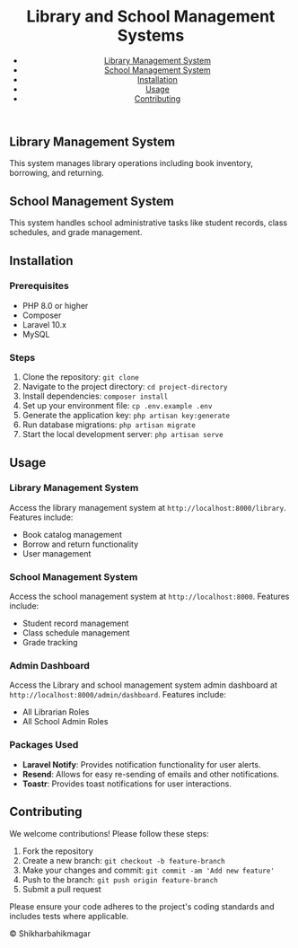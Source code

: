 <!DOCTYPE html>
<html lang="en">
<head>
    <meta charset="UTF-8">
    <meta name="viewport" content="width=device-width, initial-scale=1.0">
</head>
<body>
    <header>
        <h1>Library and School Management Systems</h1>
        <nav>
            <ul>
                <li><a href="#library">Library Management System</a></li>
                <li><a href="#school">School Management System</a></li>
                <li><a href="#installation">Installation</a></li>
                <li><a href="#usage">Usage</a></li>
                <li><a href="#contributing">Contributing</a></li>
            </ul>
        </nav>
    </header>
    <main>
        <section id="library">
            <h2>Library Management System</h2>
            <p>This system manages library operations including book inventory, borrowing, and returning.</p>
        </section>
        <section id="school">
            <h2>School Management System</h2>
            <p>This system handles school administrative tasks like student records, class schedules, and grade management.</p>
        </section>
        <section id="installation">
            <h2>Installation</h2>
            <h3>Prerequisites</h3>
            <ul>
                <li>PHP 8.0 or higher</li>
                <li>Composer</li>
                <li>Laravel 10.x</li>
                <li>MySQL</li>
            </ul>
            <h3>Steps</h3>
            <ol>
                <li>Clone the repository: <code>git clone <repository-url></code></li>
                <li>Navigate to the project directory: <code>cd project-directory</code></li>
                <li>Install dependencies: <code>composer install</code></li>
                <li>Set up your environment file: <code>cp .env.example .env</code></li>
                <li>Generate the application key: <code>php artisan key:generate</code></li>
                <li>Run database migrations: <code>php artisan migrate</code></li>
                <li>Start the local development server: <code>php artisan serve</code></li>
            </ol>
        </section>
        <section id="usage">
            <h2>Usage</h2>
            <h3>Library Management System</h3>
            <p>Access the library management system at <code>http://localhost:8000/library</code>. Features include:</p>
            <ul>
                <li>Book catalog management</li>
                <li>Borrow and return functionality</li>
                <li>User management</li>
            </ul>
            <h3>School Management System</h3>
            <p>Access the school management system at <code>http://localhost:8000</code>. Features include:</p>
            <ul>
             <li>Student record management</li>
                <li>Class schedule management</li>
                <li>Grade tracking</li>
            </ul>
             <h3>Admin Dashboard</h3>
            <p>Access the Library and school management system admin dashboard at <code>http://localhost:8000/admin/dashboard</code>. Features include:</p>
            <ul>
               <li>All Librarian Roles</li>
                <li>All School Admin Roles</li>
            </ul>
            <h3>Packages Used</h3>
            <ul>
                <li><strong>Laravel Notify</strong>: Provides notification functionality for user alerts.</li>
                <li><strong>Resend</strong>: Allows for easy re-sending of emails and other notifications.</li>
                <li><strong>Toastr</strong>: Provides toast notifications for user interactions.</li>
            </ul>
        </section>
        <section id="contributing">
            <h2>Contributing</h2>
            <p>We welcome contributions! Please follow these steps:</p>
            <ol>
                <li>Fork the repository</li>
                <li>Create a new branch: <code>git checkout -b feature-branch</code></li>
                <li>Make your changes and commit: <code>git commit -am 'Add new feature'</code></li>
                <li>Push to the branch: <code>git push origin feature-branch</code></li>
                <li>Submit a pull request</li>
            </ol>
            <p>Please ensure your code adheres to the project's coding standards and includes tests where applicable.</p>
        </section>
    </main>
    <footer>
        <p>&copy; Shikharbahikmagar</p>
    </footer>
</body>
</html>
